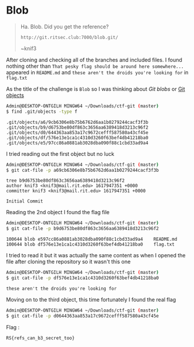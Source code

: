 # Blob

> Ha. Blob. Did you get the reference?
>
> ```
> http://git.ritsec.club:7000/blob.git/
> ```
>
> ~knif3

After cloning and checking all of the branches and included files. I found nothing other than `That pesky flag should be around here somewhere...` appeared in `README.md` and `these aren't the droids you're looking for` in `flag.txt`

As the title of the challenge is `Blob` so I was thinking about *Git blobs* or [Git objects](https://git-scm.com/book/en/v2/Git-Internals-Git-Objects)

```bash
Admin@DESKTOP-ONTGILH MINGW64 ~/Downloads/ctf-git (master)
$ find .git/objects -type f
```

```
.git/objects/a6/9cb6306e8b75b6762d6aa1b0279244cacf3f3b
.git/objects/b9/d6753be80df863c3656aa6389418d3213c96f2
.git/objects/d0/644363aa853a17c9672cefff587580a43cf45e
.git/objects/df/576e13e1ca1c4310d3260f63bef4db41218ba0
.git/objects/e5/97cc86a0881ab3028dba090f88c1cbd33ad9a4
```

I tried reading out the first object but no luck

```bash
Admin@DESKTOP-ONTGILH MINGW64 ~/Downloads/ctf-git (master)
$ git cat-file -p a69cb6306e8b75b6762d6aa1b0279244cacf3f3b
```

```
tree b9d6753be80df863c3656aa6389418d3213c96f2
author knif3 <knif3@mail.rit.edu> 1617947351 +0000
committer knif3 <knif3@mail.rit.edu> 1617947351 +0000

Initial Commit
```

Reading the 2nd object I found the flag file

```bash
Admin@DESKTOP-ONTGILH MINGW64 ~/Downloads/ctf-git (master)
$ git cat-file -p b9d6753be80df863c3656aa6389418d3213c96f2
```

```
100644 blob e597cc86a0881ab3028dba090f88c1cbd33ad9a4    README.md
100644 blob df576e13e1ca1c4310d3260f63bef4db41218ba0    flag.txt
```

I tried to read it but it was actually the same content as when I opened the file after cloning the repository so it wasn't this one

```bash
Admin@DESKTOP-ONTGILH MINGW64 ~/Downloads/ctf-git (master)
$ git cat-file -p df576e13e1ca1c4310d3260f63bef4db41218ba0
```

```
these aren't the droids you're looking for
```

Moving on to the third object, this time fortunately I found the real flag

```bash
Admin@DESKTOP-ONTGILH MINGW64 ~/Downloads/ctf-git (master)
$ git cat-file -p d0644363aa853a17c9672cefff587580a43cf45e
```

Flag :

```
RS{refs_can_b3_secret_too}
```

